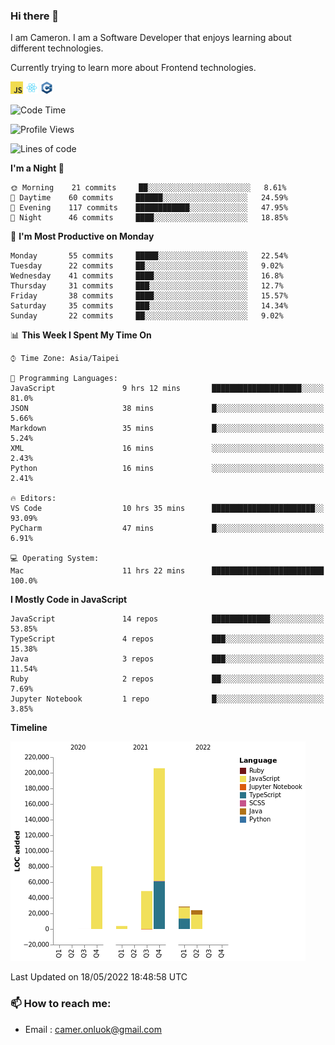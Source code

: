 ### Hi there 👋

I am Cameron. I am a Software Developer that enjoys learning about different technologies.

Currently trying to learn more about Frontend technologies.


<code><img height="20" src="https://raw.githubusercontent.com/github/explore/80688e429a7d4ef2fca1e82350fe8e3517d3494d/topics/javascript/javascript.png"></code>
<code><img height="20" src="https://raw.githubusercontent.com/github/explore/80688e429a7d4ef2fca1e82350fe8e3517d3494d/topics/react/react.png"></code>
<code><img height="20" src="https://raw.githubusercontent.com/github/explore/80688e429a7d4ef2fca1e82350fe8e3517d3494d/topics/cpp/cpp.png"></code>



<!--START_SECTION:waka-->
![Code Time](http://img.shields.io/badge/Code%20Time-426%20hrs%2056%20mins-blue)

![Profile Views](http://img.shields.io/badge/Profile%20Views-122-blue)

![Lines of code](https://img.shields.io/badge/From%20Hello%20World%20I%27ve%20Written-391%20Thousand%20lines%20of%20code-blue)

**I'm a Night 🦉** 

```text
🌞 Morning    21 commits     ██░░░░░░░░░░░░░░░░░░░░░░░   8.61% 
🌆 Daytime    60 commits     ██████░░░░░░░░░░░░░░░░░░░   24.59% 
🌃 Evening    117 commits    ████████████░░░░░░░░░░░░░   47.95% 
🌙 Night      46 commits     ████░░░░░░░░░░░░░░░░░░░░░   18.85%

```
📅 **I'm Most Productive on Monday** 

```text
Monday       55 commits     █████░░░░░░░░░░░░░░░░░░░░   22.54% 
Tuesday      22 commits     ██░░░░░░░░░░░░░░░░░░░░░░░   9.02% 
Wednesday    41 commits     ████░░░░░░░░░░░░░░░░░░░░░   16.8% 
Thursday     31 commits     ███░░░░░░░░░░░░░░░░░░░░░░   12.7% 
Friday       38 commits     ████░░░░░░░░░░░░░░░░░░░░░   15.57% 
Saturday     35 commits     ███░░░░░░░░░░░░░░░░░░░░░░   14.34% 
Sunday       22 commits     ██░░░░░░░░░░░░░░░░░░░░░░░   9.02%

```


📊 **This Week I Spent My Time On** 

```text
⌚︎ Time Zone: Asia/Taipei

💬 Programming Languages: 
JavaScript               9 hrs 12 mins       ████████████████████░░░░░   81.0% 
JSON                     38 mins             █░░░░░░░░░░░░░░░░░░░░░░░░   5.66% 
Markdown                 35 mins             █░░░░░░░░░░░░░░░░░░░░░░░░   5.24% 
XML                      16 mins             ░░░░░░░░░░░░░░░░░░░░░░░░░   2.43% 
Python                   16 mins             ░░░░░░░░░░░░░░░░░░░░░░░░░   2.41%

🔥 Editors: 
VS Code                  10 hrs 35 mins      ███████████████████████░░   93.09% 
PyCharm                  47 mins             █░░░░░░░░░░░░░░░░░░░░░░░░   6.91%

💻 Operating System: 
Mac                      11 hrs 22 mins      █████████████████████████   100.0%

```

**I Mostly Code in JavaScript** 

```text
JavaScript               14 repos            █████████████░░░░░░░░░░░░   53.85% 
TypeScript               4 repos             ███░░░░░░░░░░░░░░░░░░░░░░   15.38% 
Java                     3 repos             ███░░░░░░░░░░░░░░░░░░░░░░   11.54% 
Ruby                     2 repos             ██░░░░░░░░░░░░░░░░░░░░░░░   7.69% 
Jupyter Notebook         1 repo              █░░░░░░░░░░░░░░░░░░░░░░░░   3.85%

```


**Timeline**

![Chart not found](https://raw.githubusercontent.com/camer0nluo/camer0nluo/main/charts/bar_graph.png) 


 Last Updated on 18/05/2022 18:48:58 UTC
<!--END_SECTION:waka-->

### 📫 How to reach me:
- Email : camer.onluok@gmail.com
